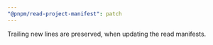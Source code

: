 ```yaml
---
"@pnpm/read-project-manifest": patch
---
```


Trailing new lines are preserved, when updating the read manifests.
